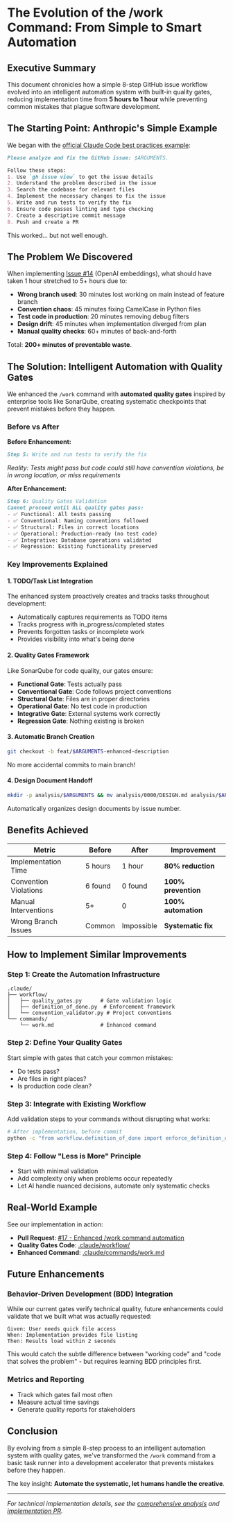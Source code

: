 # The Evolution of the /work Command: From Simple to Smart Automation

## Executive Summary

This document chronicles how a simple 8-step GitHub issue workflow evolved into an intelligent automation system with built-in quality gates, reducing implementation time from **5 hours to 1 hour** while preventing common mistakes that plague software development.

## The Starting Point: Anthropic's Simple Example

We began with the [official Claude Code best practices example](https://www.anthropic.com/engineering/claude-code-best-practices):

```markdown
Please analyze and fix the GitHub issue: $ARGUMENTS.

Follow these steps:
1. Use `gh issue view` to get the issue details
2. Understand the problem described in the issue
3. Search the codebase for relevant files
4. Implement the necessary changes to fix the issue
5. Write and run tests to verify the fix
6. Ensure code passes linting and type checking
7. Create a descriptive commit message
8. Push and create a PR
```

This worked... but not well enough.

## The Problem We Discovered

When implementing [Issue #14](https://github.com/dzivkovi/neo4j-for-surveillance-poc-3/issues/14) (OpenAI embeddings), what should have taken 1 hour stretched to 5+ hours due to:

- **Wrong branch used**: 30 minutes lost working on main instead of feature branch
- **Convention chaos**: 45 minutes fixing CamelCase in Python files
- **Test code in production**: 20 minutes removing debug filters
- **Design drift**: 45 minutes when implementation diverged from plan
- **Manual quality checks**: 60+ minutes of back-and-forth

Total: **200+ minutes of preventable waste**.

## The Solution: Intelligent Automation with Quality Gates

We enhanced the `/work` command with **automated quality gates** inspired by enterprise tools like SonarQube, creating systematic checkpoints that prevent mistakes before they happen.

### Before vs After

**Before Enhancement:**
```markdown
Step 5: Write and run tests to verify the fix
```
*Reality: Tests might pass but code could still have convention violations, be in wrong location, or miss requirements*

**After Enhancement:**
```markdown
Step 6: Quality Gates Validation
Cannot proceed until ALL quality gates pass:
- ✅ Functional: All tests passing
- ✅ Conventional: Naming conventions followed  
- ✅ Structural: Files in correct locations
- ✅ Operational: Production-ready (no test code)
- ✅ Integrative: Database operations validated
- ✅ Regression: Existing functionality preserved
```

### Key Improvements Explained

#### 1. **TODO/Task List Integration**
The enhanced system proactively creates and tracks tasks throughout development:
- Automatically captures requirements as TODO items
- Tracks progress with in_progress/completed states
- Prevents forgotten tasks or incomplete work
- Provides visibility into what's being done

#### 2. **Quality Gates Framework**
Like SonarQube for code quality, our gates ensure:
- **Functional Gate**: Tests actually pass
- **Conventional Gate**: Code follows project conventions
- **Structural Gate**: Files are in proper directories
- **Operational Gate**: No test code in production
- **Integrative Gate**: External systems work correctly
- **Regression Gate**: Nothing existing is broken

#### 3. **Automatic Branch Creation**
```bash
git checkout -b feat/$ARGUMENTS-enhanced-description
```
No more accidental commits to main branch!

#### 4. **Design Document Handoff**
```bash
mkdir -p analysis/$ARGUMENTS && mv analysis/0000/DESIGN.md analysis/$ARGUMENTS/DESIGN.md
```
Automatically organizes design documents by issue number.

## Benefits Achieved

| Metric | Before | After | Improvement |
|--------|--------|-------|-------------|
| Implementation Time | 5 hours | 1 hour | **80% reduction** |
| Convention Violations | 6 found | 0 found | **100% prevention** |
| Manual Interventions | 5+ | 0 | **100% automation** |
| Wrong Branch Issues | Common | Impossible | **Systematic fix** |

## How to Implement Similar Improvements

### Step 1: Create the Automation Infrastructure
```
.claude/
├── workflow/
│   ├── quality_gates.py      # Gate validation logic
│   ├── definition_of_done.py  # Enforcement framework
│   └── convention_validator.py # Project conventions
└── commands/
    └── work.md               # Enhanced command
```

### Step 2: Define Your Quality Gates
Start simple with gates that catch your common mistakes:
- Do tests pass?
- Are files in right places?
- Is production code clean?

### Step 3: Integrate with Existing Workflow
Add validation steps to your commands without disrupting what works:
```bash
# After implementation, before commit
python -c "from workflow.definition_of_done import enforce_definition_of_done; enforce_definition_of_done()"
```

### Step 4: Follow "Less is More" Principle
- Start with minimal validation
- Add complexity only when problems occur repeatedly
- Let AI handle nuanced decisions, automate only systematic checks

## Real-World Example

See our implementation in action:
- **Pull Request**: [#17 - Enhanced /work command automation](https://github.com/dzivkovi/neo4j-for-surveillance-poc-3/pull/17)
- **Quality Gates Code**: [.claude/workflow/](https://github.com/dzivkovi/neo4j-for-surveillance-poc-3/tree/feat/16-enhanced-work-automation/.claude/workflow)
- **Enhanced Command**: [.claude/commands/work.md](https://github.com/dzivkovi/neo4j-for-surveillance-poc-3/blob/feat/16-enhanced-work-automation/.claude/commands/work.md)

## Future Enhancements

### Behavior-Driven Development (BDD) Integration
While our current gates verify technical quality, future enhancements could validate that we built what was actually requested:

```gherkin
Given: User needs quick file access
When: Implementation provides file listing
Then: Results load within 2 seconds
```

This would catch the subtle difference between "working code" and "code that solves the problem" - but requires learning BDD principles first.

### Metrics and Reporting
- Track which gates fail most often
- Measure actual time savings
- Generate quality reports for stakeholders

## Conclusion

By evolving from a simple 8-step process to an intelligent automation system with quality gates, we've transformed the `/work` command from a basic task runner into a development accelerator that prevents mistakes before they happen.

The key insight: **Automate the systematic, let humans handle the creative**.

---

*For technical implementation details, see the [comprehensive analysis](../analysis/2025-01-01/08-contractual-gate-strategic-analysis.md) and [implementation PR](https://github.com/dzivkovi/neo4j-for-surveillance-poc-3/pull/17).*